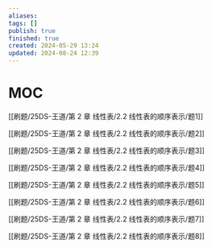 ```yaml
---
aliases: 
tags: []
publish: true
finished: true
created: 2024-05-29 13:24
updated: 2024-08-24 12:39
---
```

# MOC

[[刷题/25DS-王道/第 2 章 线性表/2.2 线性表的顺序表示/题1]]

[[刷题/25DS-王道/第 2 章 线性表/2.2 线性表的顺序表示/题2]]

[[刷题/25DS-王道/第 2 章 线性表/2.2 线性表的顺序表示/题3]]

[[刷题/25DS-王道/第 2 章 线性表/2.2 线性表的顺序表示/题4]]

[[刷题/25DS-王道/第 2 章 线性表/2.2 线性表的顺序表示/题5]]

[[刷题/25DS-王道/第 2 章 线性表/2.2 线性表的顺序表示/题6]]

[[刷题/25DS-王道/第 2 章 线性表/2.2 线性表的顺序表示/题7]]

[[刷题/25DS-王道/第 2 章 线性表/2.2 线性表的顺序表示/题8]]